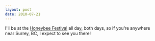```yaml
---
layout: post
date: 2010-07-21
---  
```


I'll be at the [Honeybee Festival](http://www.honeybeecentre.com/honeybee-festival#.XJKKxS2ZO00) all day, both days, so if you're anywhere near Surrey, BC, I expect to see you there!
